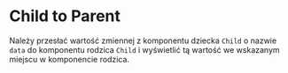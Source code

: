 # Child to Parent

Należy przesłać wartość zmiennej z komponentu dziecka `Child` o nazwie `data` do komponentu rodzica `Child` i wyświetlić tą wartość we wskazanym miejscu w komponencie rodzica.
